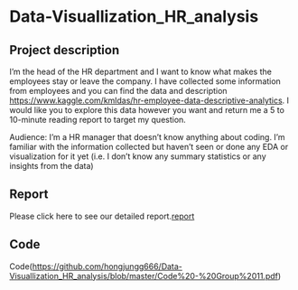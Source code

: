 # Data-Visuallization_HR_analysis

## Project description
I’m the head of the HR department and I want to know what makes the employees stay or leave the company. I have collected some information from employees and you can find the data and description https://www.kaggle.com/kmldas/hr-employee-data-descriptive-analytics. I would like you to explore this data however you want and return me a 5 to 10-minute reading report to target my question.

Audience: I’m a HR manager that doesn’t know anything about coding. I’m familiar with the information collected but haven’t seen or done any EDA or visualization for it yet (i.e. I don’t know any summary statistics or any insights from the data)

## Report
Please click here to see our detailed report.[report](
https://github.com/hongjungg666/Data-Visuallization_HR_analysis/blob/master/Final%20Presentation.pdf)

## Code
Code(https://github.com/hongjungg666/Data-Visuallization_HR_analysis/blob/master/Code%20-%20Group%2011.pdf)

